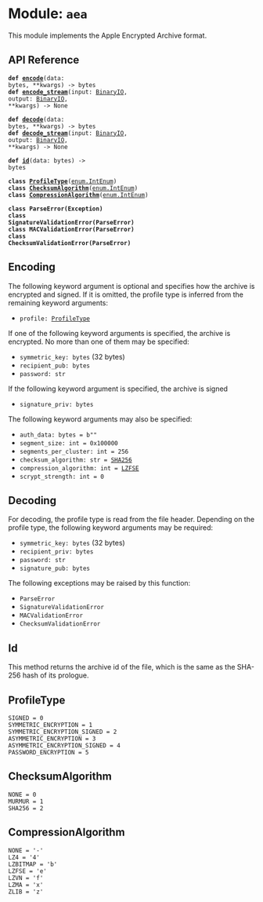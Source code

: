 
# Module: <code>aea</code>

This module implements the Apple Encrypted Archive format.

## API Reference

<code>**def [encode](#encoding)**(data: bytes, \*\*kwargs) -> bytes</code><br>
<code>**def [encode_stream](#encoding)**(input: [BinaryIO](https://docs.python.org/3/library/io.html#binary-i-o), output: [BinaryIO](https://docs.python.org/3/library/io.html#binary-i-o), \*\*kwargs) -> None</code>

<code>**def [decode](#decoding)**(data: bytes, \*\*kwargs) -> bytes</code><br>
<code>**def [decode_stream](#decoding)**(input: [BinaryIO](https://docs.python.org/3/library/io.html#binary-i-o), output: [BinaryIO](https://docs.python.org/3/library/io.html#binary-i-o), \*\*kwargs) -> None</code>

<code>**def [id](#id)**(data: bytes) -> bytes</code>

<code>**class [ProfileType](#profiletype)**([enum.IntEnum](https://docs.python.org/3/library/enum.html#enum.IntEnum))</code><br>
<code>**class [ChecksumAlgorithm](#compressionalgorithm)**([enum.IntEnum](https://docs.python.org/3/library/enum.html#enum.IntEnum))</code><br>
<code>**class [CompressionAlgorithm](#compressionalgorithm)**([enum.IntEnum](https://docs.python.org/3/library/enum.html#enum.StrEnum))</code>

<code>**class ParseError(Exception)**</code><br>
<code>**class SignatureValidationError(ParseError)**</code><br>
<code>**class MACValidationError(ParseError)**</code><br>
<code>**class ChecksumValidationError(ParseError)**</code>

## Encoding
The following keyword argument is optional and specifies how the archive is encrypted and signed. If it is omitted, the profile type is inferred from the remaining keyword arguments:

* <code>profile: [ProfileType](#profiletype)</code>

If one of the following keyword arguments is specified, the archive is encrypted. No more than one of them may be specified:

* `symmetric_key: bytes` (32 bytes)
* `recipient_pub: bytes`
* `password: str`

If the following keyword argument is specified, the archive is signed

* `signature_priv: bytes`

The following keyword arguments may also be specified:

* `auth_data: bytes = b""`
* `segment_size: int = 0x100000`
* `segments_per_cluster: int = 256`
* <code>checksum_algorithm: str = [SHA256](#checksumalgorithm)</code>
* <code>compression_algorithm: int = [LZFSE](#compressionalgorithm)</code>
* `scrypt_strength: int = 0`

## Decoding
For decoding, the profile type is read from the file header. Depending on the profile type, the following keyword arguments may be required:

* `symmetric_key: bytes` (32 bytes)
* `recipient_priv: bytes`
* `password: str`
* `signature_pub: bytes`

The following exceptions may be raised by this function:

* `ParseError`
* `SignatureValidationError`
* `MACValidationError`
* `ChecksumValidationError`

## Id
This method returns the archive id of the file, which is the same as the SHA-256 hash of its prologue.

## ProfileType
`SIGNED = 0`<br>
`SYMMETRIC_ENCRYPTION = 1`<br>
`SYMMETRIC_ENCRYPTION_SIGNED = 2`<br>
`ASYMMETRIC_ENCRYPTION = 3`<br>
`ASYMMETRIC_ENCRYPTION_SIGNED = 4`<br>
`PASSWORD_ENCRYPTION = 5`

## ChecksumAlgorithm
`NONE = 0`<br>
`MURMUR = 1`<br>
`SHA256 = 2`

## CompressionAlgorithm
`NONE = '-'`<br>
`LZ4 = '4'`<br>
`LZBITMAP = 'b'`<br>
`LZFSE = 'e'`<br>
`LZVN = 'f'`<br>
`LZMA = 'x'`<br>
`ZLIB = 'z'`